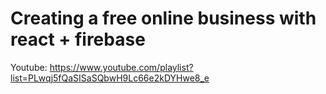 # Creating a free online business with react + firebase

Youtube: https://www.youtube.com/playlist?list=PLwqj5fQaSISaSQbwH9Lc66e2kDYHwe8_e

